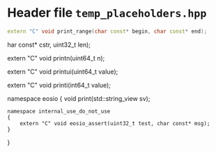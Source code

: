 # Header file `temp_placeholders.hpp`

``` cpp
extern "C" void print_range(char const* begin, char const* end);
```
har const* cstr, uint32_t len);

extern "C" void printn(uint64_t n);

extern "C" void printui(uint64_t value);

extern "C" void printi(int64_t value);

namespace eosio
{
    void print(std::string_view sv);

    namespace internal_use_do_not_use
    {
        extern "C" void eosio_assert(uint32_t test, char const* msg);
    }
}
```
